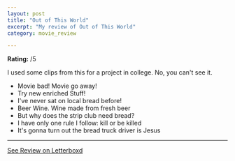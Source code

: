 ```yaml
---
layout: post
title: "Out of This World"
excerpt: "My review of Out of This World"
category: movie_review

---
```


**Rating:** /5

I used some clips from this for a project in college. No, you can't see it.

* Movie bad! Movie go away!
* Try new enriched Stuff!
* I've never sat on local bread before!
* Beer Wine. Wine made from fresh beer
* But why does the strip club need bread?
* I have only one rule I follow: kill or be killed
* It's gonna turn out the bread truck driver is Jesus

<hr>

[See Review on Letterboxd](https://boxd.it/5uX1kJ)
